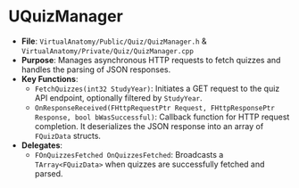 # UQuizManager

* **File**: `VirtualAnatomy/Public/Quiz/QuizManager.h` & `VirtualAnatomy/Private/Quiz/QuizManager.cpp`
* **Purpose**: Manages asynchronous HTTP requests to fetch quizzes and handles the parsing of JSON responses.
* **Key Functions**:
    * `FetchQuizzes(int32 StudyYear)`: Initiates a GET request to the quiz API endpoint, optionally filtered by `StudyYear`.
    * `OnResponseReceived(FHttpRequestPtr Request, FHttpResponsePtr Response, bool bWasSuccessful)`: Callback function for HTTP request completion. It deserializes the JSON response into an array of `FQuizData` structs.
* **Delegates**:
    * `FOnQuizzesFetched OnQuizzesFetched`: Broadcasts a `TArray<FQuizData>` when quizzes are successfully fetched and parsed.
